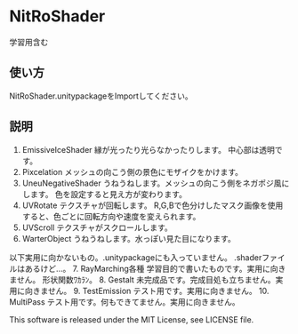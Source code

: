 # NitRoShader
 学習用含む
 
## 使い方
NitRoShader.unitypackageをImportしてください。

## 説明
1. EmissiveIceShader
 縁が光ったり光らなかったりします。
 中心部は透明です。
2. Pixcelation
 メッシュの向こう側の景色にモザイクをかけます。
3. UneuNegativeShader
 うねうねします。メッシュの向こう側をネガポジ風にします。
 色を設定すると見え方が変わります。
4. UVRotate
 テクスチャが回転します。
 R,G,Bで色分けしたマスク画像を使用すると、色ごとに回転方向や速度を変えられます。
5. UVScroll
 テクスチャがスクロールします。
6. WarterObject
 うねうねします。水っぽい見た目になります。

以下実用に向かないもの。.unitypackageにも入っていません。
.shaderファイルはあるけど…。
7. RayMarching各種
 学習目的で書いたものです。実用に向きません。
 形状関数ﾜｶﾗﾝ。
8. Gestalt
 未完成品です。完成目処も立ちません。実用に向きません。
9. TestEmission
 テスト用です。実用に向きません。
10. MultiPass
 テスト用です。何もできてません。実用に向きません。

This software is released under the MIT License, see LICENSE file.
